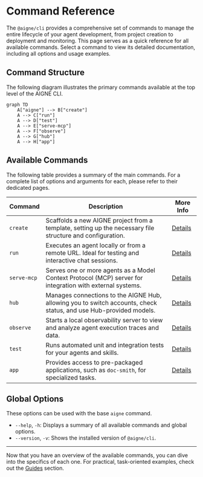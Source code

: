 # Command Reference

The `@aigne/cli` provides a comprehensive set of commands to manage the entire lifecycle of your agent development, from project creation to deployment and monitoring. This page serves as a quick reference for all available commands. Select a command to view its detailed documentation, including all options and usage examples.

## Command Structure

The following diagram illustrates the primary commands available at the top level of the AIGNE CLI.

```mermaid
graph TD
    A["aigne"] --> B["create"]
    A --> C["run"]
    A --> D["test"]
    A --> E["serve-mcp"]
    A --> F["observe"]
    A --> G["hub"]
    A --> H["app"]
```

## Available Commands

The following table provides a summary of the main commands. For a complete list of options and arguments for each, please refer to their dedicated pages.

| Command | Description | More Info |
|---|---|---|
| `create` | Scaffolds a new AIGNE project from a template, setting up the necessary file structure and configuration. | [Details](./command-reference-create.md) |
| `run` | Executes an agent locally or from a remote URL. Ideal for testing and interactive chat sessions. | [Details](./command-reference-run.md) |
| `serve-mcp` | Serves one or more agents as a Model Context Protocol (MCP) server for integration with external systems. | [Details](./command-reference-serve-mcp.md) |
| `hub` | Manages connections to the AIGNE Hub, allowing you to switch accounts, check status, and use Hub-provided models. | [Details](./command-reference-hub.md) |
| `observe` | Starts a local observability server to view and analyze agent execution traces and data. | [Details](./command-reference-observe.md) |
| `test` | Runs automated unit and integration tests for your agents and skills. | [Details](./command-reference-test.md) |
| `app` | Provides access to pre-packaged applications, such as `doc-smith`, for specialized tasks. | [Details](./command-reference-built-in-apps.md) |

## Global Options

These options can be used with the base `aigne` command.

- `--help`, `-h`: Displays a summary of all available commands and global options.
- `--version`, `-v`: Shows the installed version of `@aigne/cli`.

---

Now that you have an overview of the available commands, you can dive into the specifics of each one. For practical, task-oriented examples, check out the [Guides](./guides.md) section.